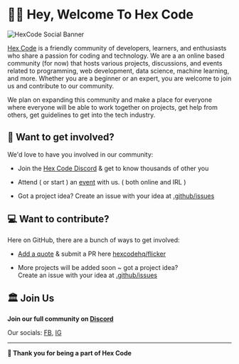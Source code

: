 # 👋🏻 Hey, Welcome To Hex Code
![HexCode Social Banner](https://i.postimg.cc/2yXM1Lvx/Hex-Code-Linkedin-BG-01.jpg)

[Hex Code](https://discord.gg/QcszBKhgbP) is a friendly community of developers, learners, and enthusiasts who share a passion for coding and technology. We are a an online based community (for now) that hosts various projects, discussions, and events related to programming, web development, data science, machine learning, and more. Whether you are a beginner or an expert, you are welcome to join us and contribute to our community.

We plan on expanding this community and make a place for everyone where everyone will be able to work together on projects, get help from others, get guidelines to get into the tech industry.

## 🎒 Want to get involved?

We'd love to have you involved in our community:

- Join the [Hex Code Discord](https://discord.gg/QcszBKhgbP) & get to know thousands of other you

- Attend ( or start ) an [event](https://discord.gg/xp7CtWuCKx) with us. ( both online and IRL )

- Got a project idea? Create an issue with your idea at [.github/issues](https://github.com/HexCodeHQ/.github/issues)

## 💻 Want to contribute?

Here on GitHub, there are a bunch of ways to get involved:

- [Add a quote](https://github.com/HexCodeHQ/flicker) & submit a PR here [hexcodehq/flicker](https://github.com/HexCodeHQ/flicker/pulls)

- More projects will be added soon ~ got a project idea? <br> 
Create an issue with your idea at [.github/issues](https://github.com/HexCodeHQ/.github/issues)

## 🏛️ Join Us  

**Join our full community on [Discord](https://discord.gg/QcszBKhgbP)**

Our socials: [FB](https://www.facebook.com/hexcodehq0), [IG](https://www.instagram.com/hexcodehq0)

---

**💖 Thank you for being a part of Hex Code**